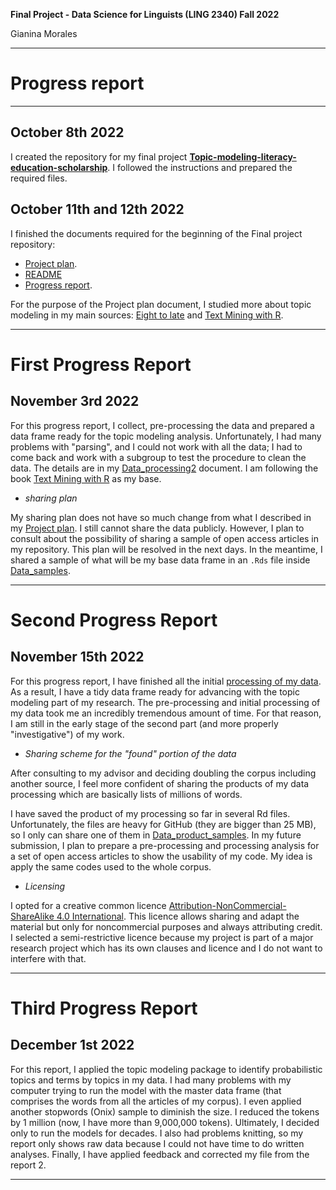 **Final Project - Data Science for Linguists (LING 2340) Fall 2022**

Gianina Morales

----------------

# Progress report

----------------
## October 8th 2022

I created the repository for my final project [**Topic-modeling-literacy-education-scholarship**](https://github.com/Data-Sci-2022/Topic-modeling-literacy-education-scholarship). I followed the instructions and prepared the required files.

## October 11th and 12th 2022

I finished the documents required for the beginning of the Final project repository: 

  - [Project plan](project_plan.md).
  - [README](README.md)
  - [Progress report](progress_report.md).

For the purpose of the Project plan document, I studied more about topic modeling in my main sources: [Eight to late](https://eight2late.wordpress.com/2015/09/29/a-gentle-introduction-to-topic-modeling-using-r/) and [Text Mining with R](https://www.tidytextmining.com/index.html). 

------
# First Progress Report

## November 3rd 2022

For this progress report, I collect, pre-processing the data and prepared a data frame ready for the topic modeling analysis. Unfortunately, I had many problems with "parsing", and I could not work with all the data; I had to come back and work with a subgroup to test the procedure to clean the data. The details are in my [Data_processing2](Data_processing2.md) document. I am following the book [Text Mining with R](https://www.tidytextmining.com/index.html) as my base. 

* *sharing plan*

My sharing plan does not have so much change from what I described in my [Project plan](project_plan.md). I still cannot share the data publicly. However, I plan to consult about the possibility of sharing a sample of open access articles in my repository. This plan will be resolved in the next days. In the meantime, I shared a sample of what will be my base data frame in an `.Rds` file inside [Data_samples](/Data_product_samples).

------
# Second Progress Report

## November 15th 2022

For this progress report, I have finished all the initial [processing of my data](Analysis/Data_processes1.md). As a result, I have a tidy data frame ready for advancing with the topic modeling part of my research.
The pre-processing and initial processing of my data took me an incredibly tremendous amount of time. For that reason, I am still in the early stage of the second part (and more properly "investigative") of my work. 

* *Sharing scheme for the "found" portion of the data*

After consulting to my advisor and deciding doubling the corpus including another source, I feel more confident of sharing the products of my data processing which are basically lists of millions of words. 

I have saved the product of my processing so far in several Rd files. Unfortunately, the files are heavy for GitHub (they are bigger than 25 MB), so I only can share one of them in [Data_product_samples](Data_product_samples). In my future submission, I plan to prepare a pre-processing and processing analysis for a set of open access articles to show the usability of my code. My idea is apply the same codes used to the whole corpus. 

* *Licensing*

I opted for a creative common licence [Attribution-NonCommercial-ShareAlike 4.0 International](LICENSE.md). This licence allows sharing and adapt the material but only for noncommercial purposes and always attributing credit. I selected a semi-restrictive licence because my project is part of a major research project which has its own clauses and licence and I do not want to interfere with that. 

------
# Third Progress Report

## December 1st 2022

For this report, I applied the topic modeling package to identify probabilistic topics and terms by topics in my data. I had many problems with my computer trying to run the model with the master data frame (that comprises the words from all the articles of my corpus). I even applied another stopwords (Onix) sample to diminish the size. I reduced the tokens by 1 million (now, I have more than 9,000,000 tokens). Ultimately, I decided only to run the models for decades. I also had problems knitting, so my report only shows raw data because I could not have time to do written analyses.
Finally, I have applied feedback and corrected my file from the report 2. 

---




